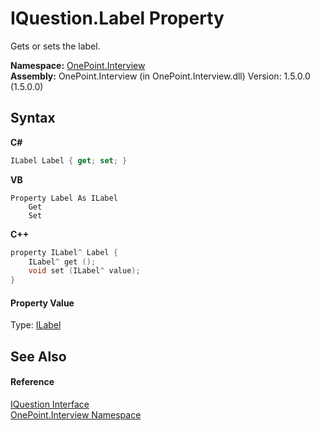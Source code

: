 # IQuestion.Label Property 
 

Gets or sets the label.

**Namespace:**&nbsp;<a href="N_OnePoint_Interview">OnePoint.Interview</a><br />**Assembly:**&nbsp;OnePoint.Interview (in OnePoint.Interview.dll) Version: 1.5.0.0 (1.5.0.0)

## Syntax

**C#**<br />
``` C#
ILabel Label { get; set; }
```

**VB**<br />
``` VB
Property Label As ILabel
	Get
	Set
```

**C++**<br />
``` C++
property ILabel^ Label {
	ILabel^ get ();
	void set (ILabel^ value);
}
```


#### Property Value
Type: <a href="T_OnePoint_Interview_ILabel">ILabel</a>

## See Also


#### Reference
<a href="T_OnePoint_Interview_IQuestion">IQuestion Interface</a><br /><a href="N_OnePoint_Interview">OnePoint.Interview Namespace</a><br />